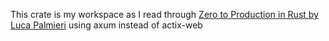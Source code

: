 This crate is my workspace as I read through [Zero to Production in Rust by Luca Palmieri](https://www.zero2prod.com/index.html?country_code=US)
using axum instead of actix-web
